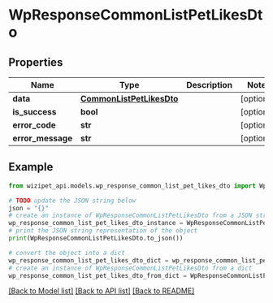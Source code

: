 # WpResponseCommonListPetLikesDto


## Properties

Name | Type | Description | Notes
------------ | ------------- | ------------- | -------------
**data** | [**CommonListPetLikesDto**](CommonListPetLikesDto.md) |  | [optional] 
**is_success** | **bool** |  | [optional] 
**error_code** | **str** |  | [optional] 
**error_message** | **str** |  | [optional] 

## Example

```python
from wizipet_api.models.wp_response_common_list_pet_likes_dto import WpResponseCommonListPetLikesDto

# TODO update the JSON string below
json = "{}"
# create an instance of WpResponseCommonListPetLikesDto from a JSON string
wp_response_common_list_pet_likes_dto_instance = WpResponseCommonListPetLikesDto.from_json(json)
# print the JSON string representation of the object
print(WpResponseCommonListPetLikesDto.to_json())

# convert the object into a dict
wp_response_common_list_pet_likes_dto_dict = wp_response_common_list_pet_likes_dto_instance.to_dict()
# create an instance of WpResponseCommonListPetLikesDto from a dict
wp_response_common_list_pet_likes_dto_from_dict = WpResponseCommonListPetLikesDto.from_dict(wp_response_common_list_pet_likes_dto_dict)
```
[[Back to Model list]](../README.md#documentation-for-models) [[Back to API list]](../README.md#documentation-for-api-endpoints) [[Back to README]](../README.md)


